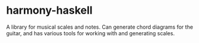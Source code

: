 # harmony-haskell
A library for musical scales and notes. Can generate chord diagrams for the guitar, and has various tools for working with and generating scales.

